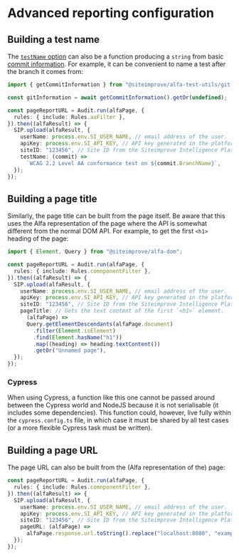 # Advanced reporting configuration

## Building a test name

The [`testName` option](./configuration.md#including-a-test-name) can also be a function producing a `string` from basic [commit information](https://github.com/Siteimprove/alfa-integrations/blob/main/docs/api/alfa-test-utils.commitinformation.md). For example, it can be convenient to name a test after the branch it comes from:

```typescript
import { getCommitInformation } from "@siteimprove/alfa-test-utils/git.js";

const gitInformation = await getCommitInformation().getOr(undefined);

const pageReportURL = Audit.run(alfaPage, {
  rules: { include: Rules.aaFilter },
}).then((alfaResult) => {
  SIP.upload(alfaResult, {
    userName: process.env.SI_USER_NAME, // email address of the user.
    apiKey: process.env.SI_API_KEY, // API key generated in the platform.
    siteID: "123456", // Site ID from the Siteimprove Intelligence Platform.
    testName: (commit) =>
      `WCAG 2.2 Level AA conformance test on ${commit.BranchName}`,
  });
});
```

## Building a page title

Similarly, the page title can be built from the page itself. Be aware that this uses the Alfa representation of the page where the API is somewhat different from the normal DOM API. For example, to get the first `<h1>` heading of the page:

```typescript
import { Element, Query } from "@siteimprove/alfa-dom";

const pageReportURL = Audit.run(alfaPage, {
  rules: { include: Rules.comnponentFilter },
}).then((alfaResult) => {
  SIP.upload(alfaResult, {
    userName: process.env.SI_USER_NAME, // email address of the user.
    apiKey: process.env.SI_API_KEY, // API key generated in the platform.
    siteID: "123456", // Site ID from the Siteimprove Intelligence Platform.
    pageTitle: // Gets the text content of the first `<h1>` element. 
      (alfaPage) =>
      Query.getElementDescendants(alfaPage.document)
        .filter(Element.isElement)
        .find(Element.hasName("h1"))
        .map((heading) => heading.textContent())
        .getOr("Unnamed page"),
  });
});
```

### Cypress

When using Cypress, a function like this one cannot be passed around between the Cypress world and NodeJS because it is not serialisable (it includes some dependencies). This function could, however, live fully within the `cypress.config.ts` file, in which case it must be shared by all test cases (or a more flexible Cypress task must be written).

## Building a page URL

The page URL can also be built from the (Alfa representation of the) page:

```typescript
const pageReportURL = Audit.run(alfaPage, {
  rules: { include: Rules.comnponentFilter },
}).then((alfaResult) => {
  SIP.upload(alfaResult, {
    userName: process.env.SI_USER_NAME, // email address of the user.
    apiKey: process.env.SI_API_KEY, // API key generated in the platform.
    siteID: "123456", // Site ID from the Siteimprove Intelligence Platform.
    pageURL: (alfaPage) =>
      alfaPage.response.url.toString().replace("localhost:8080", "example.com"),
  });
});
```

